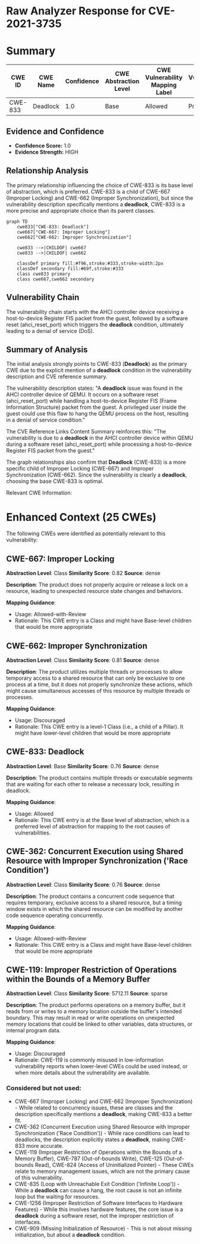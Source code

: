 # Raw Analyzer Response for CVE-2021-3735

# Summary
| CWE ID | CWE Name | Confidence | CWE Abstraction Level | CWE Vulnerability Mapping Label | CWE-Vulnerability Mapping Notes |
|---|---|---|---|---|---|
| CWE-833 | Deadlock | 1.0 | Base | Allowed | Primary CWE |

## Evidence and Confidence

*   **Confidence Score:** 1.0
*   **Evidence Strength:** HIGH

## Relationship Analysis
The primary relationship influencing the choice of CWE-833 is its base level of abstraction, which is preferred. CWE-833 is a child of CWE-667 (Improper Locking) and CWE-662 (Improper Synchronization), but since the vulnerability description specifically mentions a **deadlock**, CWE-833 is a more precise and appropriate choice than its parent classes.

```mermaid
graph TD
    cwe833["CWE-833: Deadlock"]
    cwe667["CWE-667: Improper Locking"]
    cwe662["CWE-662: Improper Synchronization"]
    
    cwe833 -->|CHILDOF| cwe667
    cwe833 -->|CHILDOF| cwe662

    classDef primary fill:#f96,stroke:#333,stroke-width:2px
    classDef secondary fill:#69f,stroke:#333
    class cwe833 primary
    class cwe667,cwe662 secondary
```

## Vulnerability Chain
The vulnerability chain starts with the AHCI controller device receiving a host-to-device Register FIS packet from the guest, followed by a software reset (ahci_reset_port) which triggers the **deadlock** condition, ultimately leading to a denial of service (DoS).

## Summary of Analysis
The initial analysis strongly points to CWE-833 (**Deadlock**) as the primary CWE due to the explicit mention of a **deadlock** condition in the vulnerability description and CVE reference summary.

The vulnerability description states: "A **deadlock** issue was found in the AHCI controller device of QEMU. It occurs on a software reset (ahci_reset_port) while handling a host-to-device Register FIS (Frame Information Structure) packet from the guest. A privileged user inside the guest could use this flaw to hang the QEMU process on the host, resulting in a denial of service condition."

The CVE Reference Links Content Summary reinforces this: "The vulnerability is due to a **deadlock** in the AHCI controller device within QEMU during a software reset (ahci_reset_port) while processing a host-to-device Register FIS packet from the guest."

The graph relationships also confirm that **Deadlock** (CWE-833) is a more specific child of Improper Locking (CWE-667) and Improper Synchronization (CWE-662). Since the vulnerability is clearly a **deadlock**, choosing the base CWE-833 is optimal.

Relevant CWE Information:

# Enhanced Context (25 CWEs)
The following CWEs were identified as potentially relevant to this vulnerability:

## CWE-667: Improper Locking
**Abstraction Level**: Class
**Similarity Score**: 0.82
**Source**: dense

**Description**:
The product does not properly acquire or release a lock on a resource, leading to unexpected resource state changes and behaviors.

**Mapping Guidance**:
- Usage: Allowed-with-Review
- Rationale: This CWE entry is a Class and might have Base-level children that would be more appropriate

## CWE-662: Improper Synchronization
**Abstraction Level**: Class
**Similarity Score**: 0.81
**Source**: dense

**Description**:
The product utilizes multiple threads or processes to allow temporary access to a shared resource that can only be exclusive to one process at a time, but it does not properly synchronize these actions, which might cause simultaneous accesses of this resource by multiple threads or processes.

**Mapping Guidance**:
- Usage: Discouraged
- Rationale: This CWE entry is a level-1 Class (i.e., a child of a Pillar). It might have lower-level children that would be more appropriate

## CWE-833: Deadlock
**Abstraction Level**: Base
**Similarity Score**: 0.76
**Source**: dense

**Description**:
The product contains multiple threads or executable segments that are waiting for each other to release a necessary lock, resulting in deadlock.

**Mapping Guidance**:
- Usage: Allowed
- Rationale: This CWE entry is at the Base level of abstraction, which is a preferred level of abstraction for mapping to the root causes of vulnerabilities.

## CWE-362: Concurrent Execution using Shared Resource with Improper Synchronization ('Race Condition')
**Abstraction Level**: Class
**Similarity Score**: 0.76
**Source**: dense

**Description**:
The product contains a concurrent code sequence that requires temporary, exclusive access to a shared resource, but a timing window exists in which the shared resource can be modified by another code sequence operating concurrently.

**Mapping Guidance**:
- Usage: Allowed-with-Review
- Rationale: This CWE entry is a Class and might have Base-level children that would be more appropriate

## CWE-119: Improper Restriction of Operations within the Bounds of a Memory Buffer
**Abstraction Level**: Class
**Similarity Score**: 5712.11
**Source**: sparse

**Description**:
The product performs operations on a memory buffer, but it reads from or writes to a memory location outside the buffer's intended boundary. This may result in read or write operations on unexpected memory locations that could be linked to other variables, data structures, or internal program data.

**Mapping Guidance**:
- Usage: Discouraged
- Rationale: CWE-119 is commonly misused in low-information vulnerability reports when lower-level CWEs could be used instead, or when more details about the vulnerability are available.

### Considered but not used:
*   CWE-667 (Improper Locking) and CWE-662 (Improper Synchronization) - While related to concurrency issues, these are classes and the description specifically mentions a **deadlock**, making CWE-833 a better fit.
*   CWE-362 (Concurrent Execution using Shared Resource with Improper Synchronization ('Race Condition')) - While race conditions can lead to deadlocks, the description explicitly states a **deadlock**, making CWE-833 more accurate.
*   CWE-119 (Improper Restriction of Operations within the Bounds of a Memory Buffer), CWE-787 (Out-of-bounds Write), CWE-125 (Out-of-bounds Read), CWE-824 (Access of Uninitialized Pointer) - These CWEs relate to memory management issues, which are not the primary cause of this vulnerability.
*   CWE-835 (Loop with Unreachable Exit Condition ('Infinite Loop')) - While a **deadlock** can cause a hang, the root cause is not an infinite loop but the waiting for resources.
*   CWE-1256 (Improper Restriction of Software Interfaces to Hardware Features) - While this involves hardware features, the core issue is a **deadlock** during a software reset, not the improper restriction of interfaces.
*   CWE-909 (Missing Initialization of Resource) - This is not about missing initialization, but about a **deadlock** condition.